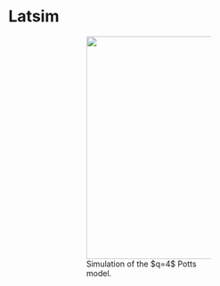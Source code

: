 # Latsim

<div style="margin:0 100px;">
<figure>
<img src="https://user-images.githubusercontent.com/49154901/113180001-87e67b00-9250-11eb-99c8-26eca989bf41.png" width="400" height="400"/>
<figcaption> Simulation of the $q=4$ Potts model. </figcaption>
</figure>
</div>
